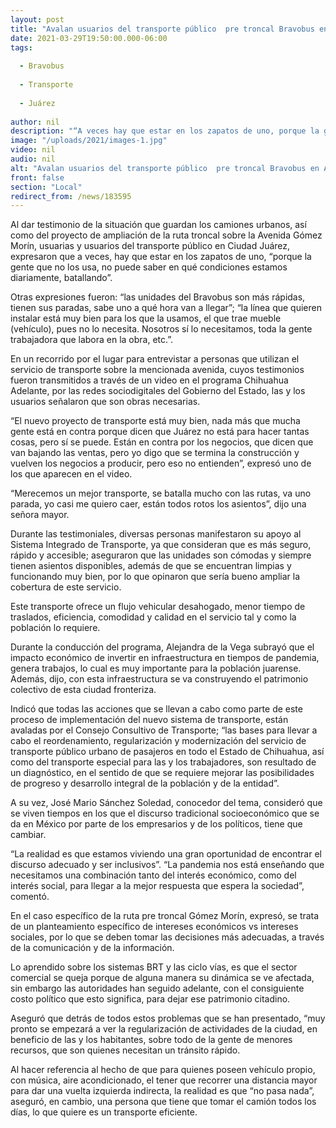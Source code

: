 ```yaml
---
layout: post
title: "Avalan usuarios del transporte público  pre troncal Bravobus en Av. Gómez Morín"
date: 2021-03-29T19:50:00.000-06:00
tags:
  
  - Bravobus
  
  - Transporte
  
  - Juárez
  
author: nil
description: "“A veces hay que estar en los zapatos de uno, porque la gente que no lo usa, no puede saber en qué condiciones estamos diariamente batallando”, señala beneficiaria del servicio"
image: "/uploads/2021/images-1.jpg"
video: nil
audio: nil
alt: "Avalan usuarios del transporte público  pre troncal Bravobus en Av. Gómez Morín"
front: false
section: "Local"
redirect_from: /news/183595
---
```


Al dar testimonio de la situación que guardan los camiones urbanos, así como del proyecto de ampliación de la ruta troncal sobre la Avenida Gómez Morín, usuarias y usuarios del transporte público en Ciudad Juárez, expresaron que a veces, hay que estar en los zapatos de uno, “porque la gente que no los usa, no puede saber en qué condiciones estamos diariamente, batallando”.

Otras expresiones fueron: “las unidades del Bravobus son más rápidas, tienen sus paradas, sabe uno a qué hora van a llegar”; “la línea que quieren instalar está muy bien para los que la usamos, el que trae mueble (vehículo), pues no lo necesita. Nosotros sí lo necesitamos, toda la gente trabajadora que labora en la obra, etc.”.

En un recorrido por el lugar para entrevistar a personas que utilizan el servicio de transporte sobre la mencionada avenida, cuyos testimonios fueron transmitidos a través de un video en el programa Chihuahua Adelante, por las redes sociodigitales del Gobierno del Estado, las y los usuarios señalaron que son obras necesarias.

“El nuevo proyecto de transporte está muy bien, nada más que mucha gente está en contra porque dicen que Juárez no está para hacer tantas cosas, pero sí se puede. Están en contra por los negocios, que dicen que van bajando las ventas, pero yo digo que se termina la construcción y vuelven los negocios a producir, pero eso no entienden”, expresó uno de los que aparecen en el video.

“Merecemos un mejor transporte, se batalla mucho con las rutas, va uno parada, yo casi me quiero caer, están todos rotos los asientos”, dijo una señora mayor.

Durante las testimoniales, diversas personas manifestaron su apoyo al Sistema Integrado de Transporte, ya que consideran que es más seguro, rápido y accesible; aseguraron que las unidades son cómodas y siempre tienen asientos disponibles, además de que se encuentran limpias y funcionando muy bien, por lo que opinaron que sería bueno ampliar la cobertura de este servicio.

Este transporte ofrece un flujo vehicular desahogado, menor tiempo de traslados, eficiencia, comodidad y calidad en el servicio tal y como la población lo requiere.

Durante la conducción del programa, Alejandra de la Vega subrayó que el impacto económico de invertir en infraestructura en tiempos de pandemia, genera trabajos, lo cual es muy importante para la población juarense. Además, dijo, con esta infraestructura se va construyendo el patrimonio colectivo de esta ciudad fronteriza.

Indicó que todas las acciones que se llevan a cabo como parte de este proceso de implementación del nuevo sistema de transporte, están avaladas por el Consejo Consultivo de Transporte; “las bases para llevar a cabo el reordenamiento, regularización y modernización del servicio de transporte público urbano de pasajeros en todo el Estado de Chihuahua, así como del transporte especial para las y los trabajadores, son resultado de un diagnóstico, en el sentido de que se requiere mejorar las posibilidades de progreso y desarrollo integral de la población y de la entidad”.

A su vez, José Mario Sánchez Soledad, conocedor del tema, consideró que se viven tiempos en los que el discurso tradicional socioeconómico que se da en México por parte de los empresarios y de los políticos, tiene que cambiar.

“La realidad es que estamos viviendo una gran oportunidad de encontrar el discurso adecuado y ser inclusivos”. “La pandemia nos está enseñando que necesitamos una combinación tanto del interés económico, como del interés social, para llegar a la mejor respuesta que espera la sociedad”, comentó.

En el caso específico de la ruta pre troncal Gómez Morín, expresó, se trata de un planteamiento específico de intereses económicos vs intereses sociales, por lo que se deben tomar las decisiones más adecuadas, a través de la comunicación y de la información.

Lo aprendido sobre los sistemas BRT y las ciclo vías, es que el sector comercial se queja porque de alguna manera su dinámica se ve afectada, sin embargo las autoridades han seguido adelante, con el consiguiente costo político que esto significa, para dejar ese patrimonio citadino.

Aseguró que detrás de todos estos problemas que se han presentado, “muy pronto se empezará a ver la regularización de actividades de la ciudad, en beneficio de las y los habitantes, sobre todo de la gente de menores recursos, que son quienes necesitan un tránsito rápido.

Al hacer referencia al hecho de que para quienes poseen vehículo propio, con  música, aire acondicionado, el tener que recorrer una distancia mayor para dar una vuelta izquierda indirecta, la realidad es que “no pasa nada”, aseguró, en cambio, una persona que tiene que tomar el camión todos los días, lo que quiere es un transporte eficiente.